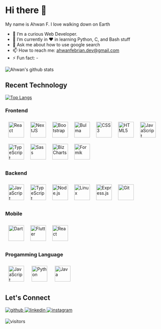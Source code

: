 # Hi there 👋
My name is Ahwan F.
I love walking down on Earth
<!--
**ahwanfebriantoro/ahwanfebriantoro** is a ✨ _special_ ✨ repository because its `README.md` (this file) appears on your GitHub profile.

Here are some ideas to get you started:

- 🔭 I’m currently working on ...
- 🌱 I’m currently learning ...
- 👯 I’m looking to collaborate on ...
- 🤔 I’m looking for help with ...
- 💬 Ask me about ...
- 📫 How to reach me: ...
- 😄 Pronouns: ...
- ⚡ Fun fact: ...
-->

- 🔭 I’m a curious Web Developer.
- 🌱 I’m currently in ❤️ in learning Python, C, and Bash stuff
- 💬 Ask me about how to use google search
- 📫 How to reach me: ahwanfebrian.dev@gmail.com
- ⚡ Fun fact: -

![Ahwan's github stats](https://github-readme-stats.vercel.app/api?username=ahwanfebriantoro&show_icons=true&theme=algolia)

##
## Recent Technology
[![Top Langs](https://github-readme-stats.vercel.app/api/top-langs/?username=ahwanfebriantoro&theme=algolia)](https://github.com/anuraghazra/github-readme-stats)
<br />
### Frontend
<div style="display:flex;flex-wrap:wrap">
<img style="margin: 10px" src="https://devicons.github.io/devicon/devicon.git/icons/react/react-original-wordmark.svg" alt="React" height="50" />  
<img style="margin: 10px" src="https://upload.wikimedia.org/wikipedia/commons/thumb/8/8e/Nextjs-logo.svg/207px-Nextjs-logo.svg.png" alt="NextJS" height="50" />    
<img style="margin: 10px" src="https://devicons.github.io/devicon/devicon.git/icons/bootstrap/bootstrap-plain.svg" alt="Bootstrap" height="50" />  
<img style="margin: 10px" src="https://bulma.io/images/bulma-logo.png" alt="Bulma" height="50" />  
<img style="margin: 10px" src="https://devicons.github.io/devicon/devicon.git/icons/css3/css3-original-wordmark.svg" alt="CSS3" height="50" />  
<img style="margin: 10px" src="https://devicons.github.io/devicon/devicon.git/icons/html5/html5-original-wordmark.svg" alt="HTML5" height="50" />  
<img style="margin: 10px" src="https://devicons.github.io/devicon/devicon.git/icons/javascript/javascript-original.svg" alt="JavaScript" height="50" />  
<img style="margin: 10px" src="https://devicons.github.io/devicon/devicon.git/icons/typescript/typescript-original.svg" alt="TypeScript" height="50" />  
<img style="margin: 10px" src="https://devicons.github.io/devicon/devicon.git/icons/sass/sass-original.svg" alt="Sass" height="50" />  
<img style="margin: 10px" src="https://gw.alicdn.com/tfs/TB1_W9oE.T1gK0jSZFrXXcNCXXa-116-92.png" alt="BizCharts" height="50" />
<img style="margin: 10px" src="https://user-images.githubusercontent.com/4060187/61057426-4e5a4600-a3c3-11e9-9114-630743e05814.png" alt="Formik" height="50" />
</div>

### Backend
<div style="display:flex;flex-wrap:wrap">
<img style="margin: 10px" src="https://devicons.github.io/devicon/devicon.git/icons/javascript/javascript-original.svg" alt="JavaScript" height="50" />  
<img style="margin: 10px" src="https://devicons.github.io/devicon/devicon.git/icons/typescript/typescript-original.svg" alt="TypeScript" height="50" />  
<img style="margin: 10px" src="https://devicons.github.io/devicon/devicon.git/icons/nodejs/nodejs-original-wordmark.svg" alt="Node.js" height="50" />  
<img style="margin: 10px" src="https://devicons.github.io/devicon/devicon.git/icons/linux/linux-original.svg" alt="Linux" height="50" />  
<img style="margin: 10px" src="https://devicons.github.io/devicon/devicon.git/icons/express/express-original-wordmark.svg" alt="Express.js" height="50" />  
<img style="margin: 10px" src="https://www.vectorlogo.zone/logos/git-scm/git-scm-icon.svg" alt="Git" height="50" />  
</div>

### Mobile
<div style="display:flex;flex-wrap:wrap">
<img style="margin: 10px" src="https://avatars1.githubusercontent.com/u/1609975?s=200&v=4" alt="Dart" height="50" />  
<img style="margin: 10px" src="https://www.vectorlogo.zone/logos/flutterio/flutterio-icon.svg" alt="Flutter" height="50" />  
<img style="margin: 10px" src="https://devicons.github.io/devicon/devicon.git/icons/react/react-original-wordmark.svg" alt="React" height="50" />  
</div>

### Progamming Language
<img style="margin: 10px" src="https://devicons.github.io/devicon/devicon.git/icons/javascript/javascript-original.svg" alt="JavaScript" height="50" />  
<img style="margin: 10px" src="https://devicons.github.io/devicon/devicon.git/icons/javascript/python-original.svg" alt="Python" height="50" />  
<img style="margin: 10px" src="https://devicons.github.io/devicon/devicon.git/icons/javascript/python-original.svg" alt="Java" height="50" />  

##
## Let's Connect

<a href="https://github.com/ahwanfebriantoro" target="_blank">
  <img src=https://img.shields.io/badge/github-%2324292e.svg?&style=for-the-badge&logo=github&logoColor=white alt=github style="margin-bottom: 5px;" />
</a>
<a href="https://www.linkedin.com/in/ahwan-febriantoro-27909a1a9/" target="_blank">
  <img src=https://img.shields.io/badge/linkedin-%231E77B5.svg?&style=for-the-badge&logo=linkedin&logoColor=white alt=linkedin style="margin-bottom: 5px;" />
</a>
<a href="https://www.instagram.com/ahwanwalker" target="_blank">
  <img src=https://img.shields.io/badge/instagram-%23000000.svg?&style=for-the-badge&logo=instagram&logoColor=white alt=instagram style="margin-bottom: 5px;" />
</a> 

![visitors](https://visitor-badge.glitch.me/badge?page_id=https://github.com/ahwanfebriantoro/ahwanfebriantoro.id)
